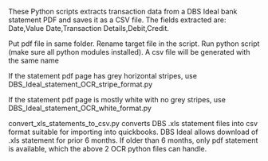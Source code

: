 These Python scripts extracts transaction data from a DBS Ideal bank statement PDF and saves it as a CSV file. The fields extracted are: Date,Value Date,Transaction Details,Debit,Credit.

Put pdf file in same folder. Rename target file in the script. Run python script (make sure all python modules installed). A csv file will be generated with the same name

If the statement pdf page has grey horizontal stripes, use DBS_Ideal_statement_OCR_stripe_format.py

If the statement pdf page is mostly white with no grey stripes, use DBS_Ideal_statement_OCR_white_format.py

convert_xls_statements_to_csv.py converts DBS .xls statement files into csv format suitable for importing into quickbooks. DBS Ideal allows download of .xls statement for prior 6 months. If older than 6 months, only pdf statement is available, which the above 2 OCR python files can handle.
